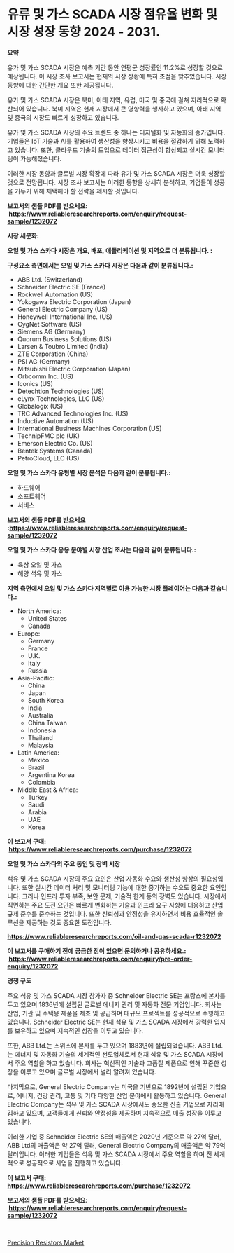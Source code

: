 <p><h1>유류 및 가스 SCADA 시장 점유율 변화 및 시장 성장 동향 2024 - 2031.</h1></p><p><strong>요약</strong></p>
<p><p>유가 및 가스 SCADA 시장은 예측 기간 동안 연평균 성장률인 11.2%로 성장할 것으로 예상됩니다. 이 시장 조사 보고서는 현재의 시장 상황에 특히 초점을 맞추었습니다. 시장 동향에 대한 간단한 개요 또한 제공됩니다.</p><p>유가 및 가스 SCADA 시장은 북미, 아태 지역, 유럽, 미국 및 중국에 걸쳐 지리적으로 확산되어 있습니다. 북미 지역은 현재 시장에서 큰 영향력을 행사하고 있으며, 아태 지역 및 중국의 시장도 빠르게 성장하고 있습니다.</p><p>유가 및 가스 SCADA 시장의 주요 트렌드 중 하나는 디지털화 및 자동화의 증가입니다. 기업들은 IoT 기술과 AI를 활용하여 생산성을 향상시키고 비용을 절감하기 위해 노력하고 있습니다. 또한, 클라우드 기술의 도입으로 데이터 접근성이 향상되고 실시간 모니터링이 가능해졌습니다.</p><p>이러한 시장 동향과 글로벌 시장 확장에 따라 유가 및 가스 SCADA 시장은 더욱 성장할 것으로 전망됩니다. 시장 조사 보고서는 이러한 동향을 상세히 분석하고, 기업들이 성공을 거두기 위해 채택해야 할 전략을 제시할 것입니다.</p></p>
<p><strong>보고서의 샘플 PDF를 받으세요: &nbsp;<a href="https://www.reliableresearchreports.com/enquiry/request-sample/1232072">https://www.reliableresearchreports.com/enquiry/request-sample/1232072</a></strong></p>
<p><strong>시장 세분화:</strong></p>
<p><strong> 오일 및 가스 스카다 시장은 개요, 배포, 애플리케이션 및 지역으로 더 분류됩니다. :</strong></p>
<p><strong>구성요소 측면에서는 오일 및 가스 스카다 시장은 다음과 같이 분류됩니다.:</strong></p>
<p><ul><li>ABB Ltd. (Switzerland)</li><li>Schneider Electric SE (France)</li><li>Rockwell Automation (US)</li><li>Yokogawa Electric Corporation (Japan)</li><li>General Electric Company (US)</li><li>Honeywell International Inc. (US)</li><li>CygNet Software (US)</li><li>Siemens AG (Germany)</li><li>Quorum Business Solutions (US)</li><li>Larsen & Toubro Limited (India)</li><li>ZTE Corporation (China)</li><li>PSI AG (Germany)</li><li>Mitsubishi Electric Corporation (Japan)</li><li>Orbcomm Inc. (US)</li><li>Iconics (US)</li><li>Detechtion Technologies (US)</li><li>eLynx Technologies, LLC (US)</li><li>Globalogix (US)</li><li>TRC Advanced Technologies Inc. (US)</li><li>Inductive Automation (US)</li><li>International Business Machines Corporation (US)</li><li>TechnipFMC plc (UK)</li><li>Emerson Electric Co. (US)</li><li>Bentek Systems (Canada)</li><li>PetroCloud, LLC (US)</li></ul></p>
<p><strong> 오일 및 가스 스카다 유형별 시장 분석은 다음과 같이 분류됩니다.:</strong></p>
<p><ul><li>하드웨어</li><li>소프트웨어</li><li>서비스</li></ul></p>
<p><strong>보고서의 샘플 PDF를 받으세요 :<a href="https://www.reliableresearchreports.com/enquiry/request-sample/1232072">https://www.reliableresearchreports.com/enquiry/request-sample/1232072</a></strong></p>
<p><strong> 오일 및 가스 스카다 응용 분야별 시장 산업 조사는 다음과 같이 분류됩니다.:</strong></p>
<p><ul><li>육상 오일 및 가스</li><li>해양 석유 및 가스</li></ul></p>
<p><strong>지역 측면에서 오일 및 가스 스카다 지역별로 이용 가능한 시장 플레이어는 다음과 같습니다.:</strong></p>
<p><ul>
    <li>
        North America:
        <ul>
            <li>United States</li>
            <li>Canada</li>
        </ul>
    </li>
    <li>
        Europe:
        <ul>
            <li>Germany</li>
            <li>France</li>
            <li>U.K.</li>
            <li>Italy</li>
            <li>Russia</li>
        </ul>
    </li>
    <li>
        Asia-Pacific:
        <ul>
            <li>China</li>
            <li>Japan</li>
            <li>South Korea</li>
            <li>India</li>
            <li>Australia</li>
            <li>China Taiwan</li>
            <li>Indonesia</li>
            <li>Thailand</li>
            <li>Malaysia</li>
        </ul>
    </li>
    <li>
        Latin America:
        <ul>
            <li>Mexico</li>
            <li>Brazil</li>
            <li>Argentina Korea</li>
            <li>Colombia</li>
        </ul>
    </li>
    <li>
        Middle East & Africa:
        <ul>
            <li>Turkey</li>
            <li>Saudi</li>
            <li>Arabia</li>
            <li>UAE</li>
            <li>Korea</li>
        </ul>
    </li>
    </ul></p>
<p><strong>이 보고서 구매: &nbsp;<a href="https://www.reliableresearchreports.com/purchase/1232072">https://www.reliableresearchreports.com/purchase/1232072</a></strong></p>
<p><strong>오일 및 가스 스카다의 주요 동인 및 장벽 시장</strong></p>
<p><p>석유 및 가스 SCADA 시장의 주요 요인은 산업 자동화 수요와 생산성 향상의 필요성입니다. 또한 실시간 데이터 처리 및 모니터링 기능에 대한 증가하는 수요도 중요한 요인입니다. 그러나 인프라 투자 부족, 보안 문제, 기술적 한계 등의 장벽도 있습니다. 시장에서 직면하는 주요 도전 요인은 빠르게 변화하는 기술과 인프라 요구 사항에 대응하고 산업 규제 준수를 준수하는 것입니다. 또한 신뢰성과 안정성을 유지하면서 비용 효율적인 솔루션을 제공하는 것도 중요한 도전입니다.</p></p>
<p><strong><a href="https://www.reliableresearchreports.com/oil-and-gas-scada-r1232072">https://www.reliableresearchreports.com/oil-and-gas-scada-r1232072</a></strong></p>
<p><strong>이 보고서를 구매하기 전에 궁금한 점이 있으면 문의하거나 공유하세요.: &nbsp;<a href="https://www.reliableresearchreports.com/enquiry/pre-order-enquiry/1232072">https://www.reliableresearchreports.com/enquiry/pre-order-enquiry/1232072</a></strong></p>
<p><strong>경쟁 구도</strong></p>
<p><p>주요 석유 및 가스 SCADA 시장 참가자 중 Schneider Electric SE는 프랑스에 본사를 두고 있으며 1836년에 설립된 글로벌 에너지 관리 및 자동화 전문 기업입니다. 회사는 산업, 기관 및 주택용 제품을 제조 및 공급하며 대규모 프로젝트를 성공적으로 수행하고 있습니다. Schneider Electric SE는 현재 석유 및 가스 SCADA 시장에서 강력한 입지를 보유하고 있으며 지속적인 성장을 이루고 있습니다. </p><p>또한, ABB Ltd.는 스위스에 본사를 두고 있으며 1883년에 설립되었습니다. ABB Ltd.는 에너지 및 자동화 기술의 세계적인 선도업체로서 현재 석유 및 가스 SCADA 시장에서 주요 역할을 하고 있습니다. 회사는 혁신적인 기술과 고품질 제품으로 인해 꾸준한 성장을 이루고 있으며 글로벌 시장에서 널리 알려져 있습니다. </p><p>마지막으로, General Electric Company는 미국을 기반으로 1892년에 설립된 기업으로, 에너지, 건강 관리, 교통 및 기타 다양한 산업 분야에서 활동하고 있습니다. General Electric Company는 석유 및 가스 SCADA 시장에서도 중요한 진출 기업으로 자리매김하고 있으며, 고객들에게 신뢰와 안정성을 제공하며 지속적으로 매출 성장을 이루고 있습니다.</p><p>이러한 기업 중 Schneider Electric SE의 매출액은 2020년 기준으로 약 27억 달러, ABB Ltd의 매출액은 약 27억 달러, General Electric Company의 매출액은 약 79억 달러입니다. 이러한 기업들은 석유 및 가스 SCADA 시장에서 주요 역할을 하며 전 세계적으로 성공적으로 사업을 진행하고 있습니다.</p></p>
<p><strong>이 보고서 구매: &nbsp; <a href="https://www.reliableresearchreports.com/purchase/1232072">https://www.reliableresearchreports.com/purchase/1232072</a></strong></p>
<p><strong>보고서의 샘플 PDF를 받으세요: &nbsp;<a href="https://www.reliableresearchreports.com/enquiry/request-sample/1232072">https://www.reliableresearchreports.com/enquiry/request-sample/1232072</a></strong><strong></strong></p>
<p>&nbsp;</p>
<p><p><a href="https://changeable-paste-463.notion.site/Precision-Resistors-Market-Trends-Forecast-and-Competitive-Analysis-to-2031-f5f8d0489c414a2886623a71c169be66">Precision Resistors Market</a></p></p>